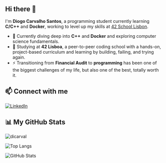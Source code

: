 ## Hi there 👋

I'm **Diogo Carvalho Santos**, a programming student currently learning **C/C++** and **Docker**, working to level up my skills at [42 School Lisbon](https://42lisboa.com/).

- 🌱 Currently diving deep into **C++** and **Docker** and exploring computer science fundamentals.
- 🏫 Studying at **42 Lisboa**, a peer-to-peer coding school with a hands-on, project-based curriculum and learning by building, failing, and trying again.
- ⚡ Transitioning from **Financial Audit** to **programming** has been one of the biggest challenges of my life, but also one of the best, totally worth it.


## 📫 Connect with me

[![LinkedIn](https://img.shields.io/badge/-LinkedIn-blue?style=for-the-badge&logo=linkedin&logoColor=white)](https://www.linkedin.com/in/diogo-c-santos)

<!--## 🛠️ Languages and Tools

<p align="left">
  <img src="https://cdn.jsdelivr.net/gh/devicons/devicon/icons/c/c-original.svg" alt="C" width="40" height="40"/>
  <img src="https://cdn.jsdelivr.net/gh/devicons/devicon/icons/cplusplus/cplusplus-original.svg" alt="C++" width="40" height="40"/>
  <img src="https://cdn.jsdelivr.net/gh/devicons/devicon/icons/python/python-original.svg" alt="Python" width="40" height="40"/>
  <img src="https://cdn.jsdelivr.net/gh/devicons/devicon/icons/javascript/javascript-original.svg" alt="JavaScript" width="40" height="40"/>
  <img src="https://cdn.jsdelivr.net/gh/devicons/devicon/icons/html5/html5-original.svg" alt="HTML5" width="40" height="40"/>
  <img src="https://cdn.jsdelivr.net/gh/devicons/devicon/icons/css3/css3-original.svg" alt="CSS3" width="40" height="40"/>
</p>-->

## 📊 My GitHub Stats

<p align="left">
  <img src="https://komarev.com/ghpvc/?username=dicarval&label=Profile%20views&color=0e75b6&style=flat" alt="dicarval" />
</p>

<p align="left">
  <img src="https://github-readme-stats.vercel.app/api/top-langs/?username=dicarval&layout=compact&theme=tokyonight" alt="Top Langs" />
</p>

<p align="left">
  <img src="https://github-readme-stats.vercel.app/api?username=dicarval&show_icons=true&locale=en&theme=tokyonight" alt="GitHub Stats" />
</p>
